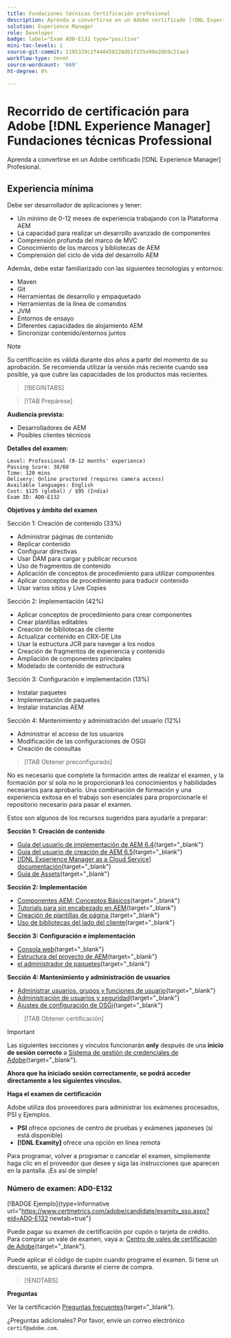 ```yaml
---
title: Fundaciones técnicas Certificación profesional
description: Aprenda a convertirse en un Adobe certificado [!DNL Experience Manager] Profesional.
solution: Experience Manager
role: Developer
badge: label="Exam AD0-E132 type="positive"
mini-toc-levels: 1
source-git-commit: 1195329c2f448458228db1f155e98e28b9c21ae3
workflow-type: tm+mt
source-wordcount: '669'
ht-degree: 8%

---
```


# Recorrido de certificación para Adobe [!DNL Experience Manager] Fundaciones técnicas Professional

Aprenda a convertirse en un Adobe certificado [!DNL Experience Manager] Profesional.

## Experiencia mínima

Debe ser desarrollador de aplicaciones y tener:

* Un mínimo de 0-12 meses de experiencia trabajando con la Plataforma AEM
* La capacidad para realizar un desarrollo avanzado de componentes
* Comprensión profunda del marco de MVC
* Conocimiento de los marcos y bibliotecas de AEM
* Comprensión del ciclo de vida del desarrollo AEM

Además, debe estar familiarizado con las siguientes tecnologías y entornos:

* Maven
* Git
* Herramientas de desarrollo y empaquetado
* Herramientas de la línea de comandos
* JVM
* Entornos de ensayo
* Diferentes capacidades de alojamiento AEM
* Sincronizar contenido/entornos juntos

>[!NOTE]
>
>Su certificación es válida durante dos años a partir del momento de su aprobación. Se recomienda utilizar la versión más reciente cuando sea posible, ya que cubre las capacidades de los productos más recientes.

>[!BEGINTABS]

>[!TAB Prepárese]

**Audiencia prevista:**

* Desarrolladores de AEM
* Posibles clientes técnicos

**Detalles del examen:**

```
Level: Professional (0-12 months' experience)
Passing Score: 38/60
Time: 120 mins
Delivery: Online proctored (requires camera access)
Available languages: English
Cost: $125 (global) / $95 (India)
Exam ID: AD0-E132
```

**Objetivos y ámbito del examen**

Sección 1: Creación de contenido (33%)

* Administrar páginas de contenido
* Replicar contenido
* Configurar directivas
* Usar DAM para cargar y publicar recursos
* Uso de fragmentos de contenido
* Aplicación de conceptos de procedimiento para utilizar componentes
* Aplicar conceptos de procedimiento para traducir contenido
* Usar varios sitios y Live Copies

Sección 2: Implementación (42%)

* Aplicar conceptos de procedimiento para crear componentes
* Crear plantillas editables
* Creación de bibliotecas de cliente
* Actualizar contenido en CRX-DE Lite
* Usar la estructura JCR para navegar a los nodos
* Creación de fragmentos de experiencia y contenido
* Ampliación de componentes principales
* Modelado de contenido de estructura

Sección 3: Configuración e implementación (13%)

* Instalar paquetes
* Implementación de paquetes
* Instalar instancias AEM

Sección 4: Mantenimiento y administración del usuario (12%)

* Administrar el acceso de los usuarios
* Modificación de las configuraciones de OSGI
* Creación de consultas

>[!TAB Obtener preconfigurado]

No es necesario que complete la formación antes de realizar el examen, y la formación por sí sola no le proporcionará los conocimientos y habilidades necesarios para aprobarlo. Una combinación de formación y una experiencia exitosa en el trabajo son esenciales para proporcionarle el repositorio necesario para pasar el examen.

Estos son algunos de los recursos sugeridos para ayudarle a preparar:

**Sección 1: Creación de contenido**


* [Guía del usuario de implementación de AEM 6.4](https://experienceleague.adobe.com/docs/experience-manager-64/deploying/home.html?lang=es){target="_blank"}
* [Guía del usuario de creación de AEM 6.5](https://experienceleague.adobe.com/docs/experience-manager-65/authoring/home.html?lang=en){target="_blank"}
* [[!DNL Experience Manager as a Cloud Service] documentación](https://experienceleague.adobe.com/docs/experience-manager-cloud-service/content/home.html?lang=es){target="_blank"}
* [Guía de Assets](https://experienceleague.adobe.com/docs/experience-manager-65/assets/home.html?lang=en){target="_blank"}

**Sección 2: Implementación**

* [Componentes AEM: Conceptos Básicos](https://experienceleague.adobe.com/docs/experience-manager-65/developing/components/components-basics.html?lang=en){target="_blank"}
* [Tutorials para sin encabezado en AEM](https://experienceleague.adobe.com/docs/experience-manager-learn/getting-started-with-aem-headless/overview.html?lang=es){target="_blank"}
* [Creación de plantillas de página  ](https://experienceleague.adobe.com/docs/experience-manager-65/authoring/siteandpage/templates.html?lang=en#creating-and-managing-templates){target="_blank"}
* [Uso de bibliotecas del lado del cliente](https://experienceleague.adobe.com/docs/experience-manager-65/developing/introduction/clientlibs.html?lang=en){target="_blank"}

**Sección 3: Configuración e implementación**

* [Consola web](https://experienceleague.adobe.com/docs/experience-manager-65/deploying/configuring/web-console.html?lang=en){target="_blank"}
* [Estructura del proyecto de AEM](https://experienceleague.adobe.com/docs/experience-manager-cloud-service/content/implementing/developing/aem-project-content-package-structure.html?lang=en#embedding-3rd-party-packages){target="_blank"}
* [el administrador de paquetes](https://experienceleague.adobe.com/docs/experience-manager-65/administering/contentmanagement/package-manager.html?lang=en#what-are-packages){target="_blank"}

**Sección 4: Mantenimiento y administración de usuarios**

* [Administrar usuarios, grupos y funciones de usuario](https://experienceleague.adobe.com/docs/experience-manager-brand-portal/using/admin-tools/brand-portal-adding-users.html?lang=en#add-a-user){target="_blank"}
* [Administración de usuarios y seguridad](https://experienceleague.adobe.com/docs/experience-manager-65/administering/security/security.html?lang=en){target="_blank"}
* [Ajustes de configuración de OSGi](https://experienceleague.adobe.com/docs/experience-manager-65/deploying/configuring/osgi-configuration-settings.html?lang=en){target="_blank"}

>[!TAB Obtener certificación]

>[!IMPORTANT]
>
>Las siguientes secciones y vínculos funcionarán **only**  después de una **inicio de sesión correcto** a [Sistema de gestión de credenciales de Adobe](http://www.certmetrics.com/adobe){target="_blank"}.

**Ahora que ha iniciado sesión correctamente, se podrá acceder directamente a los siguientes vínculos.**

**Haga el examen de certificación**

Adobe utiliza dos proveedores para administrar los exámenes procesados, PSI y Ejemplos.

* **PSI** ofrece opciones de centro de pruebas y exámenes japoneses (si está disponible)
* **[!DNL Examity]** ofrece una opción en línea remota

Para programar, volver a programar o cancelar el examen, simplemente haga clic en el proveedor que desee y siga las instrucciones que aparecen en la pantalla. ¡Es así de simple!

### Número de examen: AD0-E132

[!BADGE Ejemplo]{type=Informative url="https://www.certmetrics.com/adobe/candidate/examity_sso.aspx?eid=AD0-E132 newtab=true"}

Puede pagar su examen de certificación por cupón o tarjeta de crédito. Para comprar un vale de examen, vaya a: [Centro de vales de certificación de Adobe](https://market.xvoucher.com/adobe/global){target="_blank"}.

Puede aplicar el código de cupón cuando programe el examen. Si tiene un descuento, se aplicará durante el cierre de compra.

>[!ENDTABS]

**Preguntas**

Ver la certificación [Preguntas frecuentes](https://experienceleague.adobe.com/docs/certification/certification/faq.html?lang=en){target="_blank"}.

¿Preguntas adicionales? Por favor, envíe un correo electrónico `certif@adobe.com`.

